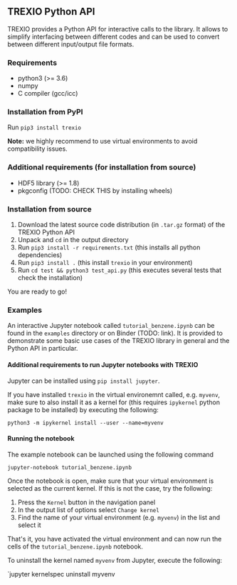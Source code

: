 ## TREXIO Python API

TREXIO provides a Python API for interactive calls to the library.
It allows to simplify interfacing between different codes and can 
be used to convert between different input/output file formats.


### Requirements

- python3 	(>= 3.6)
- numpy
- C compiler 	(gcc/icc)


### Installation from PyPI

Run `pip3 install trexio`

**Note:** we highly recommend to use virtual environments to avoid compatibility issues.


### Additional requirements (for installation from source)

- HDF5 library	(>= 1.8)
- pkgconfig	(TODO: CHECK THIS by installing wheels)


### Installation from source

1. Download the latest source code distribution (in `.tar.gz` format) of the TREXIO Python API
2. Unpack and `cd` in the output directory
3. Run `pip3 install -r requirements.txt` (this installs all python dependencies)
4. Run `pip3 install .` (this install `trexio` in your environment)
5. Run `cd test && python3 test_api.py` (this executes several tests that check the installation)

You are ready to go!


### Examples

An interactive Jupyter notebook called `tutorial_benzene.ipynb` can be found in the `examples` directory or on Binder (TODO: link). 
It is provided to demonstrate some basic use cases of the TREXIO library in general and the Python API in particular.


#### Additional requirements to run Jupyter notebooks with TREXIO

Jupyter can be installed using `pip install jupyter`.

If you have installed `trexio` in the virtual environemnt called, e.g. `myvenv`, make sure to also install it as a kernel for (this requires `ipykernel` python package to be installed) by executing the following:

`python3 -m ipykernel install --user --name=myvenv`


#### Running the notebook

The example notebook can be launched using the following command 

`jupyter-notebook tutorial_benzene.ipynb`

Once the notebook is open, make sure that your virtual environment is selected as the current kernel. 
If this is not the case, try the following: 

1. Press the `Kernel` button in the navigation panel
2. In the output list of options select `Change kernel`
3. Find the name of your virtual environment (e.g. `myvenv`) in the list and select it

That's it, you have activated the virtual environment and can now run the cells of the `tutorial_benzene.ipynb` notebook.

To uninstall the kernel named `myvenv` from Jupyter, execute the following:

`jupyter kernelspec uninstall myvenv

